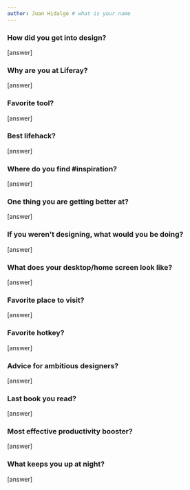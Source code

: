 ```yaml
---
author: Juan Hidalgo # what is your name
---
```


### How did you get into design?

[answer]

### Why are you at Liferay?

[answer]

### Favorite tool?

[answer]

### Best lifehack?

[answer]

### Where do you find #inspiration?

[answer]

### One thing you are getting better at?

[answer]

### If you weren't designing, what would you be doing?

[answer]

### What does your desktop/home screen look like?

[answer]

### Favorite place to visit?

[answer]

### Favorite hotkey?

[answer]

### Advice for ambitious designers?

[answer]

### Last book you read?

[answer]

### Most effective productivity booster?

[answer]

### What keeps you up at night?

[answer]
